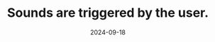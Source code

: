 ---
N: '120'
Rubrique: Images et médias
title: Sounds are triggered by the user.
abstract: 
categories: ["Images and media"]
agrege: O4120-E031
opquast: '4 120'
indiceebook: '31'
description: "Rule n° 031"
before: "030"
weight: "031"
after: "032"
actif: '1'
layout: rules
date: 2024-09-18
tags: ["Accessibility", ""]
objectif: ["Allow the user to control the sound when viewing the site.", "
Do not surprise the user with the unexpected broadcast of audio content.", "
Making content accessible to people with disabilities"]
Meo: ["Do not provide the html audio element with the autoplay attribute or without the controls attribute.
", "
In the OPF metadata, indicate this metadata: 
<meta property=schema:accessibilityHazard>noSoundHazard</meta>"]
Controle: ["Check the absence of audio content automatically activated when the page loads"]
epubcheck: false
ace: false
OPFmetadata: "<meta property=schema:accessibilityHazard>noSoundHazard</meta>"
onixmetadata: ""
Source: ["Opquast"]
Referentiel: [""]
Steps: ["Conception", "Editorial"]
---